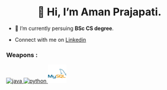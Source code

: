 <h1 align="center">👋 Hi, I’m Aman Prajapati.</h1>

- 🌱 I’m currently persuing **BSc CS degree**.

- Connect with me on <a href="https://www.linkedin.com/in/akpgx7/" target="_blank">Linkedin</a>

<h3 align="left">Weapons :</h3>
<p align="left"> 
  <a href="https://www.java.com/en/" target="_blank"> <img src="[https://logos-world.net/wp-content/uploads/2022/07/Java-Logo.png](https://banner2.cleanpng.com/20180621/jow/kisspng-plain-old-java-object-programming-language-compute-5b2b6405b39ad9.4848800015295703097357.jpg)" alt="java" height="50" width="50"> </a>
  <a href="https://www.python.org" target="_blank"> <img src="https://qph.cf2.quoracdn.net/main-qimg-28cadbd02699c25a88e5c78d73c7babc" alt="python" height="50" width="50"> </a> 
  <a href="https://www.mysql.com/" target="_blank"> <img src="https://raw.githubusercontent.com/devicons/devicon/master/icons/mysql/mysql-original-wordmark.svg" alt="mysql" width="50" height="50"/> </a> 
  
</p>
